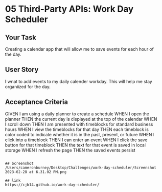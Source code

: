# 05 Third-Party APIs: Work Day Scheduler

## Your Task

Creating a calendar app that will allow me to save events for each hour of the day.
## User Story

I wnat to add events to my daily calender workday.
This will help me stay organiized for the day.

## Acceptance Criteria
GIVEN I am using a daily planner to create a schedule
WHEN I open the planner
THEN the current day is displayed at the top of the calendar
WHEN I scroll down
THEN I am presented with timeblocks for standard business hours
WHEN I view the timeblocks for that day
THEN each timeblock is color coded to indicate whether it is in the past, present, or future
WHEN I click into a timeblock
THEN I can enter an event
WHEN I click the save button for that timeblock
THEN the text for that event is saved in local storage
WHEN I refresh the page
THEN the saved events persist
```

## Screenshot
/Users/cameronburney/Desktop/Challenges/work-day-scheduler/Screenshot 2023-02-28 at 6.31.02 PM.png

## link
https://cjb14.github.io/work-day-scheduler/



